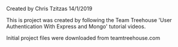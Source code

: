 Created by Chris Tzitzas 14/1/2019

This is project was created by following the Team Treehouse 'User Authentication With Express and Mongo' tutorial videos.

Initial project files were downloaded from teamtreehouse.com